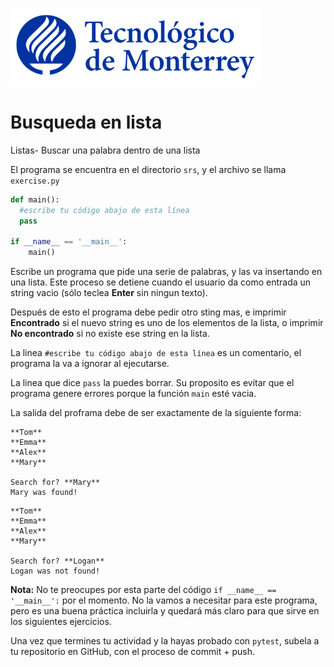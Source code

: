 ![Tec de Monterrey](images/logotecmty.png)
# Busqueda en lista
Listas- Buscar una palabra dentro de una lista

El programa se encuentra en el directorio `srs`, y el archivo se llama
`exercise.py`

```python
def main():
  #escribe tu código abajo de esta línea
  pass

if __name__ == '__main__':
    main()
```

Escribe un programa que pide una serie de palabras, y las va insertando
en una lista.
Este proceso se detiene cuando el usuario da como entrada un string vacio
(sólo teclea **Enter** sin ningun texto).

Después de esto el programa debe pedir otro sting mas, e imprimir
**Encontrado** si el nuevo string es uno de los elementos de la lista, o
imprimir **No encontrado** si no existe ese string en la lista.

La linea `#escribe tu código abajo de esta línea` es un comentario,
el programa la va a ignorar al ejecutarse.

La linea que dice  `pass` la puedes borrar. Su proposito es evitar que
el programa genere errores porque la función `main` esté vacia.

La salida del proframa debe de ser exactamente de la siguiente forma:

```plaintext
**Tom**
**Emma**
**Alex**
**Mary**

Search for? **Mary**
Mary was found!
```

```plaintext
**Tom**
**Emma**
**Alex**
**Mary**

Search for? **Logan**
Logan was not found!
```

**Nota:** No te preocupes por esta parte del código `if __name__ == '__main__':`
 por el momento. No la vamos a necesitar para este programa,
 pero es una buena práctica incluirla y quedará más claro para que sirve
 en los siguientes ejercicios.

Una vez que termines tu actividad y la hayas probado con `pytest`, subela a
tu repositorio en GitHub, con el proceso de commit + push.
